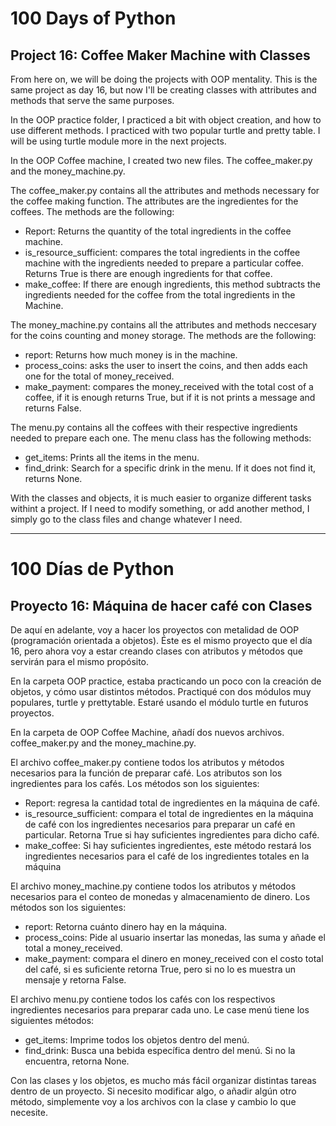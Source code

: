 # 100 Days of Python
## Project 16: Coffee Maker Machine with Classes

From here on, we will be doing the projects with OOP mentality.
This is the same project as day 16, but now I'll be creating classes with attributes and methods that serve the same purposes.

In the OOP practice folder, I practiced a bit with object creation, and how to use different methods.
I practiced with two popular turtle and pretty table. I will be using turtle module more in the next projects.

In the OOP Coffee machine, I created two new files. The coffee_maker.py and the money_machine.py.

The coffee_maker.py contains all the attributes and methods necessary for the coffee making function. The attributes are the ingredientes for the coffees. 
The methods are the following:
* Report: Returns the quantity of the total ingredients in the coffee machine.
* is_resource_sufficient: compares the total ingredients in the coffee machine with the ingredients needed to prepare a particular coffee. Returns True is there are enough ingredients for that coffee.
* make_coffee: If there are enough ingredients, this method subtracts the ingredients needed for the coffee from the total ingredients in the Machine.

The money_machine.py contains all the attributes and methods neccesary for the coins counting and money storage.
The methods are the following:
* report: Returns how much money is in the machine.
* process_coins: asks the user to insert the coins, and then adds each one for the total of money_received.
* make_payment: compares the money_received with the total cost of a coffee, if it is enough returns True, but if it is not prints a message and returns False.

The menu.py contains all the coffees with their respective ingredients needed to prepare each one. The menu class has the following methods:
* get_items: Prints all the items in the menu.
* find_drink: Search for a specific drink in the menu. If it does not find it, returns None.

With the classes and objects, it is much easier to organize different tasks withint a project. If I need to modify something, or add another method, I simply go to the class files and change whatever I need.

---------------------------------------------------------------------------------------------------------------------------------------------------------------------------------

# 100 Días de Python
## Proyecto 16: Máquina de hacer café con Clases

De aquí en adelante, voy a hacer los proyectos con metalidad de OOP (programación orientada a objetos).
Éste es el mismo proyecto que el día 16, pero ahora voy a estar creando clases con atributos y métodos que servirán para el mismo propósito.

En la carpeta OOP practice, estaba practicando un poco con la creación de objetos, y cómo usar distintos métodos.
Practiqué con dos módulos muy populares, turtle y prettytable. Estaré usando el módulo turtle en futuros proyectos.

En la carpeta de OOP Coffee Machine, añadí dos nuevos archivos. coffee_maker.py and the money_machine.py.

El archivo coffee_maker.py contiene todos los atributos y métodos necesarios para la función de preparar café. Los atributos son los ingredientes para los cafés.
Los métodos son los siguientes:
* Report: regresa la cantidad total de ingredientes en la máquina de café.
* is_resource_sufficient: compara el total de ingredientes en la máquina de café con los ingredientes necesarios para preparar un café en particular. Retorna True si hay suficientes ingredientes para dicho café.
* make_coffee: Si hay suficientes ingredientes, este método restará los ingredientes necesarios para el café de los ingredientes totales en la máquina

El archivo money_machine.py contiene todos los atributos y métodos necesarios para el conteo de monedas y almacenamiento de dinero.
Los métodos son los siguientes:
* report: Retorna cuánto dinero hay en la máquina.
* process_coins: Pide al usuario insertar las monedas, las suma y añade el total a money_received.
* make_payment: compara el dinero en money_received con el costo total del café, si es suficiente retorna True, pero si no lo es muestra un mensaje y retorna False.

El archivo  menu.py contiene todos los cafés con los respectivos ingredientes necesarios para preparar cada uno. Le case menú tiene los siguientes métodos:
* get_items: Imprime todos los objetos dentro del menú.
* find_drink: Busca una bebida específica dentro del menú. Si no la encuentra, retorna None.

Con las clases y los objetos, es mucho más fácil organizar distintas tareas dentro de un proyecto. Si necesito modificar algo, o añadir algún otro método, simplemente voy a los archivos con la clase y cambio lo que necesite.
